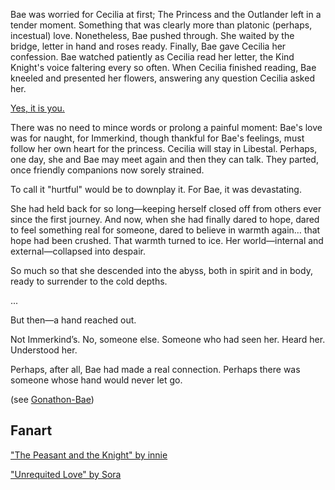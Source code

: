 <!-- title: A Bridge Too Far -->

Bae was worried for Cecilia at first; The Princess and the Outlander left in a tender moment. Something that was clearly more than platonic (perhaps, incestual) love. Nonetheless, Bae pushed through. She waited by the bridge, letter in hand and roses ready. Finally, Bae gave Cecilia her confession. Bae watched patiently as Cecilia read her letter, the Kind Knight's voice faltering every so often. When Cecilia finished reading, Bae kneeled and presented her flowers, answering any question Cecilia asked her.

[Yes, it is you.](#embed:https://youtu.be/Br6dvhVJ_IE?t=4740)

There was no need to mince words or prolong a painful moment: Bae's love was for naught, for Immerkind, though thankful for Bae's feelings, must follow her own heart for the princess. Cecilia will stay in Libestal. Perhaps, one day, she and Bae may meet again and then they can talk. They parted, once friendly companions now sorely strained.

To call it "hurtful" would be to downplay it. For Bae, it was devastating.

She had held back for so long—keeping herself closed off from others ever since the first journey. And now, when she had finally dared to hope, dared to feel something real for someone, dared to believe in warmth again… that hope had been crushed. That warmth turned to ice. Her world—internal and external—collapsed into despair.

So much so that she descended into the abyss, both in spirit and in body, ready to surrender to the cold depths.

...

But then—a hand reached out.

Not Immerkind’s. No, someone else. Someone who had seen her. Heard her. Understood her.

Perhaps, after all, Bae had made a real connection. Perhaps there was someone whose hand would never let go.

(see [Gonathon-Bae](#edge:bae-gigi))

## Fanart

["The Peasant and the Knight" by innie](https://x.com/iennie_/status/1921194780282835402)

["Unrequited Love" by Sora](https://x.com/GuyFloating/status/1921115744143614058)
